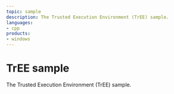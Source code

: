 ```yaml
---
topic: sample
description: The Trusted Execution Environment (TrEE) sample.
languages:
- cpp
products:
- windows
---
```


<!---
    name: TrEE sample
    platform: KMDF
    language: cpp
    category: TrEE
    description: TrEE sample
    samplefwlink: https://go.microsoft.com/fwlink/p/?linkid=869055
--->

# TrEE sample

The Trusted Execution Environment (TrEE) sample.
